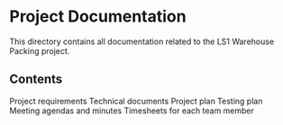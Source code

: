 # Project Documentation

This directory contains all documentation related to the LS1 Warehouse Packing project.


## Contents

Project requirements
Technical documents
Project plan
Testing plan
Meeting agendas and minutes
Timesheets for each team member